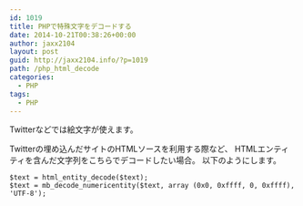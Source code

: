 ```yaml
---
id: 1019
title: PHPで特殊文字をデコードする
date: 2014-10-21T00:38:26+00:00
author: jaxx2104
layout: post
guid: http://jaxx2104.info/?p=1019
path: /php_html_decode
categories:
  - PHP
tags:
  - PHP
---
```

Twitterなどでは絵文字が使えます。

Twitterの埋め込んだサイトのHTMLソースを利用する際など、
HTMLエンティティを含んだ文字列をこちらでデコードしたい場合。
以下のようにします。

```
$text = html_entity_decode($text);
$text = mb_decode_numericentity($text, array (0x0, 0xffff, 0, 0xffff), 'UTF-8');
```
